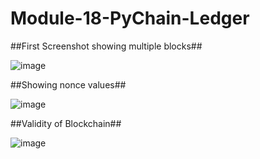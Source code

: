 # Module-18-PyChain-Ledger


##First Screenshot showing multiple blocks##

![image](https://user-images.githubusercontent.com/117589787/230470685-6e7889ea-667f-4fe0-839f-7f16d57ef0a2.png)


##Showing nonce values##

![image](https://user-images.githubusercontent.com/117589787/230470746-dd140806-8aec-4c0a-9d52-111f602fd406.png)

##Validity of Blockchain##

![image](https://user-images.githubusercontent.com/117589787/230471039-f28e3ae8-aa71-4579-ac97-c4d2b99685f2.png)



